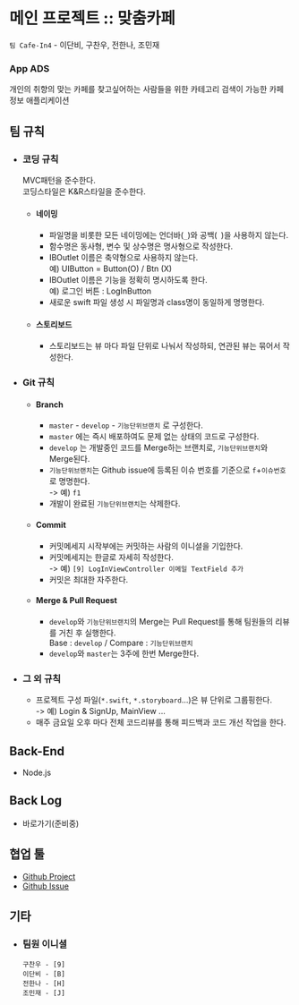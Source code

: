 # 메인 프로젝트 :: 맞춤카페
`팀 Cafe-In4` - 이단비, 구찬우, 전한나, 조민재
### App ADS
개인의 취향의 맞는 카페를 찾고싶어하는 사람들을 위한 카테고리 검색이 가능한 카페 정보 애플리케이션

## 팀 규칙
  * ### 코딩 규칙
    MVC패턴을 준수한다.  
    코딩스타일은 K&R스타일을 준수한다.  
    * #### 네이밍
      * 파일명을 비롯한 모든 네이밍에는 언더바(`_`)와 공백(` `)을 사용하지 않는다.
      * 함수명은 동사형, 변수 및 상수명은 명사형으로 작성한다.
      * IBOutlet 이름은 축약형으로 사용하지 않는다.  
        예) UIButton = Button(O) / Btn (X)
      * IBOutlet 이름은 기능을 정확히 명시하도록 한다.  
        예) 로그인 버튼 : LogInButton
      * 새로운 swift 파일 생성 시 파일명과 class명이 동일하게 명명한다.
    * #### 스토리보드
      * 스토리보드는 뷰 마다 파일 단위로 나눠서 작성하되, 연관된 뷰는 묶어서 작성한다.
    <!-- 3. ##### 모델 -->


  * ### Git 규칙
    * #### Branch
      * `master` - `develop` - `기능단위브랜치` 로 구성한다.  
      * `master` 에는 즉시 배포하여도 문제 없는 상태의 코드로 구성한다.
      * `develop` 는 개발중인 코드를 Merge하는 브랜치로, `기능단위브랜치`와 Merge된다.
      * `기능단위브랜치`는 Github issue에 등록된 이슈 번호를 기준으로 `f`+`이슈번호`로 명명한다.  
      -> 예) `f1`
      * 개발이 완료된 `기능단위브랜치`는 삭제한다.

    * #### Commit
      * 커밋메세지 시작부에는 커밋하는 사람의 이니셜을 기입한다.  
      * 커밋메세지는 한글로 자세히 작성한다.  
        -> 예) `[9] LogInViewController 이메일 TextField 추가`
      * 커밋은 최대한 자주한다.

    * #### Merge & Pull Request
      * `develop`와 `기능단위브랜치`의 Merge는 Pull Request를 통해 팀원들의 리뷰를 거친 후 실행한다.  
        Base : `develop` / Compare : `기능단위브랜치`
      * `develop`와 `master`는 3주에 한번 Merge한다.


  * ### 그 외 규칙
    * 프로젝트 구성 파일(`*.swift`, `*.storyboard`...)은 뷰 단위로 그룹핑한다.  
    -> 예) Login & SignUp, MainView ...
    * 매주 금요일 오후 마다 전체 코드리뷰를 통해 피드백과 코드 개선 작업을 한다.

## Back-End
  * Node.js


## Back Log
  * 바로가기(준비중)

## 협업 툴
  * [Github Project](https://github.com/ni9n/MachumCafe_CafeIn4/projects/1)
  * [Github Issue](https://github.com/ni9n/MachumCafe_CafeIn4/issues)

## 기타

  * ### 팀원 이니셜
    ```
    구찬우 - [9]
    이단비 - [B]
    전한나 - [H]
    조민재 - [J]
    ```
